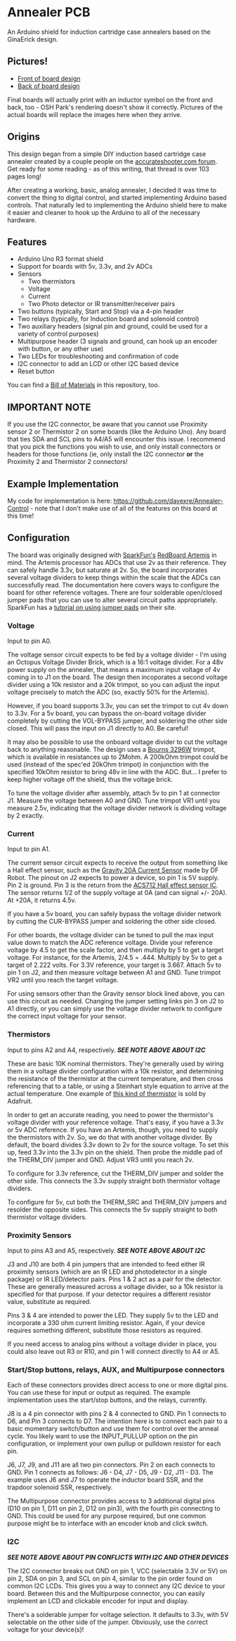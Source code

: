 # Annealer PCB
 An Arduino shield for induction cartridge case annealers based on the GinaErick design. 

## Pictures!

- [Front of board design](images/AnnealerPCBv3-front.png)
- [Back of board design](images/AnnealerPCBv3-back.png)

Final boards will actually print with an inductor symbol on the front and back, too - OSH Park's rendering doesn't 
show it correctly. Pictures of the actual boards will replace the images here when they arrive.

## Origins
 This design began from a simple DIY induction based cartridge case annealer created by a couple people on the
 [accurateshooter.com forum](http://forum.accurateshooter.com/threads/induction-brass-annealer-redux.3908353/). 
 Get ready for some reading - as of this writing, that thread is over 103 pages long!
 
 After creating a working, basic, analog annealer, I decided it was time to convert the thing to digital 
 control, and started implementing Arduino based controls. That naturally led to implementing the Arduino
 shield here to make it easier and cleaner to hook up the Arduino to all of the necessary hardware.
 
 ## Features
 - Arduino Uno R3 format shield
 - Support for boards with 5v, 3.3v, and 2v ADCs
 - Sensors
   - Two thermistors
   - Voltage
   - Current
   - Two Photo detector or IR transmitter/receiver pairs
 - Two buttons (typically, Start and Stop) via a 4-pin header
 - Two relays (typically, for Induction board and solenoid control)
 - Two auxiliary headers (signal pin and ground, could be used for a variety of control purposes)
 - Multipurpose header (3 signals and ground, can hook up an encoder with button, or any other use)
 - Two LEDs for troubleshooting and confirmation of code
 - I2C connector to add an LCD or other I2C based device
 - Reset button
 
 You can find a [Bill of Materials](BOM.md) in this repository, too.
 
 ## IMPORTANT NOTE
 
 If you use the I2C connector, be aware that you cannot use Proximity sensor 2 or Thermistor 2 on some boards (like
 the Arduino Uno). Any board that ties SDA and SCL pins to A4/A5 will encounter this issue. I recommend that you pick the
 functions you wish to use, and only install connectors or headers for those functions (ie, only install the I2C connector
 **or** the Proximity 2 and Thermistor 2 connectors!
 
 
 ## Example Implementation
 My code for implementation is here: https://github.com/davexre/Annealer-Control - note that I don't make use of 
 all of the features on this board at this time! 
 
 ## Configuration
 The board was originally designed with [SparkFun's](https://www.sparkfun.com/) [RedBoard Artemis](https://www.sparkfun.com/products/15444)
 in mind. The Artemis processor has ADCs that use 2v as their reference. They can safely handle 
 3.3v, but saturate at 2v. So, the board incorporates several voltage dividers to keep things within
 the scale that the ADCs can successfully read. The documentation here covers ways to configure the
 board for other reference voltages. There are four solderable open/closed jumper pads that you can
 use to alter several circuit paths appropriately. SparkFun has a [tutorial on using jumper pads](https://learn.sparkfun.com/tutorials/how-to-work-with-jumper-pads-and-pcb-traces) on their site.
 
 ### Voltage
 Input to pin A0.
 
 The voltage sensor circuit expects to be fed by a voltage divider - I'm using an Octopus Voltage Divider Brick,
 which is a 16:1 voltage divider. For a 48v power supply on the annealer, that means a maximum input voltage of 4v
 coming in to J1 on the board. The design then incoporates a second voltage divider using a 10k resistor and a 20k
 trimpot, so you can adjust the input voltage precisely to match the ADC (so, exactly 50% for the Artemis). 
 
 However, if you board supports 3.3v, you can set the trimpot to cut 4v down to 3.3v. For a 5v board, you can bypass the 
 on-board voltage divider completely by cutting the VOL-BYPASS jumper, and soldering the other side closed. This will
 pass the input on J1 directly to A0. Be careful! 
 
 It may also be possible to use the onboard voltage divider to cut the voltage back to anything reasonable. The design
 uses a [Bourns 3296W](https://www.bourns.com/pdfs/3296.pdf) trimpot, which is available in resistances up to 2Mohm.
 A 200kOhm trimpot could be used (instead of the spec'ed 20kOhm trimpot) in conjunction with the specified 10kOhm resistor
 to bring 48v in line with the ADC. But... I prefer to keep higher voltage off the shield, thus the voltage brick. 
 
 To tune the voltage divider after assembly, attach 5v to pin 1 at connector J1. Measure the voltage between A0 and GND.
 Tune trimpot VR1 until you measure 2.5v, indicating that the voltage divider network is dividing voltage by 2 exactly. 
 
 ### Current
 Input to pin A1.
 
 The current sensor circuit expects to receive the output from something like a Hall effect sensor, such as the [Gravity
 20A Current Sensor](https://www.dfrobot.com/product-1570.html) made by DF Robot. The pinout on J2 expects to power a 
 device, so pin 1 is 5V supply. Pin 2 is ground. Pin 3 is the return from the [ACS712 Hall effect sensor IC](http://www.allegromicro.com/~/media/Files/Datasheets/ACS712-Datasheet.ashx?la=en). The sensor returns 
 1/2 of the supply voltage at 0A (and can signal +/- 20A). At +20A, it returns 4.5v. 
 
 If you have a 5v board, you can safely bypass the voltage divider network by cutting the CUR-BYPASS jumper and soldering
 the other side closed. 
 
 For other boards, the voltage divider can be tuned to pull the max input value down to match the ADC reference voltage.
 Divide your reference voltage by 4.5 to get the scale factor, and then multiply by 5 to get a target voltage. For instance, 
 for the Artemis, 2/4.5 = .444. Multiply by 5v to get a target of 2.222 volts. For 3.3V reference, your target is 3.667.
 Attach 5v to pin 1 on J2, and then measure voltage between A1 and GND. Tune trimpot VR2 until you reach the target voltage. 
 
 For using sensors other than the Gravity sensor block lined above, you can use this circuit as needed. Changing the jumper
 setting links pin 3 on J2 to A1 directly, or you can simply use the voltage divider network to configure the correct input
 voltage for your sensor. 
 
 ### Thermistors
 Input to pins A2 and A4, respectively. _**SEE NOTE ABOVE ABOUT I2C**_
 
 These are basic 10K nominal thermistors. They're generally used by wiring them in a voltage divider configuration with a
 10k resistor, and determining the resistance of the thermistor at the current temperature, and then cross referencing that
 to a table, or using a Steinhart style equation to arrive at the actual temperature. One example of [this kind of thermistor](https://www.adafruit.com/product/372_)
 is sold by Adafruit. 
 
 In order to get an accurate reading, you need to power the thermistor's voltage divider with your reference voltage.
 That's easy, if you have a 3.3v or 5v ADC reference. If you have an Artemis, though, you need to supply the thermistors
 with 2v. So, we do that with another voltage divider. By default, the board divides 3.3v down to 2v for the source voltage.
 To set this up, feed 3.3v into the 3.3v pin on the shield. Then probe the middle pad of the THERM_DIV jumper and GND.
 Adjust VR3 until you reach 2v.
 
 To configure for 3.3v reference, cut the THERM_DIV jumper and solder the other side. This connects the 3.3v supply straight
 both thermistor voltage dividers. 
 
 To configure for 5v, cut both the THERM_SRC and THERM_DIV jumpers and resolder the opposite sides. This connects the 5v
 supply straight to both thermistor voltage dividers. 
 
 
 ### Proximity Sensors
 Input to pins A3 and A5, respectively. _**SEE NOTE ABOVE ABOUT I2C**_
 
 J3 and J10 are both 4 pin jumpers that are intended to feed either IR proximity sensors (which are an IR LED and
 photodetector in a single package) or IR LED/detector pairs. Pins 1 & 2 act as a pair for the detector. These are generally
 measured across a voltage divider, so a 10k resistor is specified for that purpose. If your detector requires a different
 resistor value, substitute as required.
 
 Pins 3 & 4 are intended to power the LED. They supply 5v to the LED and incorporate a 330 ohm current limiting resistor.
 Again, if your device requires something different, substitute those resistors as required.
 
 If you need access to analog pins without a voltage divider in place, you could also leave out R3 or R10, and pin 1 will
 connect directly to A4 or A5. 
 
 ### Start/Stop buttons, relays, AUX, and Multipurpose connectors
 
 Each of these connectors provides direct access to one or more digital pins. You can use these for input or output as
 required. The example implementation uses the start/stop buttons, and the relays, currently. 
 
 J8 is a 4 pin connector with pins 2 & 4 connected to GND. Pin 1 connects to D6, and Pin 3 connects to D7. The intention
 here is to connect each pair to a basic momentary switch/button and use them for control over the anneal cycle. You likely
 want to use the INPUT_PULLUP option on the pin configuration, or implement your own pullup or pulldown resistor for each
 pin. 
 
 J6, J7, J9, and J11 are all two pin connectors. Pin 2 on each connects to GND. Pin 1 connects as follows: J6 - D4, J7 - D5,
 J9 - D2, J11 - D3. The example uses J6 and J7 to operate the inductor board SSR, and the trapdoor solenoid SSR, 
 respectively.
 
 The Multipurpose connector provides access to 3 additional digital pins (D10 on pin 1, D11 on pin 2, D12 on pin3), with
 the fourth pin connecting to GND. This could be used for any purpose required, but one common purpose might be to interface
 with an encoder knob and click switch. 
 
 
 ### I2C
 
 _**SEE NOTE ABOVE ABOUT PIN CONFLICTS WITH I2C AND OTHER DEVICES**_
 
 The I2C connector breaks out GND on pin 1, VCC (selectable 3.3V or 5V) on pin 2, SDA on pin 3, and SCL on pin 4, similar
 to the pin order found on common I2C LCDs. This gives you a way to connect any I2C device to your board. Between this and
 the Multipurpose connector, you can easily implement an LCD and clickable encoder for input and display. 
 
 There's a solderable jumper for voltage selection. It defaults to 3.3v, with 5V selectable on the other side of the jumper.
 Obviously, use the correct voltage for your device(s)!
 
 
